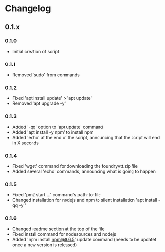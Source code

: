 # Changelog

## 0.1.x

### 0.1.0

- Initial creation of script

### 0.1.1

- Removed 'sudo' from commands

### 0.1.2

- Fixed 'apt install update' > 'apt update'
- Removed 'apt upgrade -y'

### 0.1.3

- Added '-qq' option to 'apt update' command
- Added 'apt install -y npm' to install npm
- Added 'echo' at the end of the script, announcing that the script will end in X seconds

### 0.1.4

- Fixed 'wget' command for downloading the foundryvtt.zip file
- Added several 'echo' commands, announcing what is going to happen

### 0.1.5

- Fixed 'pm2 start ...' command's path-to-file
- Changed installation for nodejs and npm to silent installation 'apt install -qq -y '

### 0.1.6

- Changed readme section at the top of the file
- Fixed install command for nodesources and nodejs
- Added 'npm install npm@9.6.5' update command (needs to be updatet once a new version is released)
